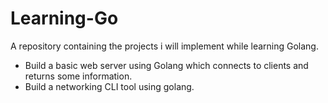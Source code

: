 # Learning-Go
A repository containing the projects i will implement while learning Golang.

* Build a basic web server using Golang which connects to clients and returns some information.
* Build a networking CLI tool using golang.
